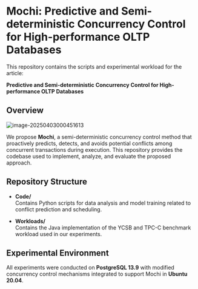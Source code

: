 # Mochi: Predictive and Semi-deterministic Concurrency Control for High-performance OLTP Databases

This repository contains the scripts and experimental workload for the article:

**Predictive and Semi-deterministic Concurrency Control for High-performance OLTP Databases**

## Overview

![image-20250403000451613](https://my-typora-image-host.oss-cn-hangzhou.aliyuncs.com//img/image-20250403000451613.png) 

We propose **Mochi**, a semi-deterministic concurrency control method that proactively predicts, detects, and avoids potential conflicts among concurrent transactions during execution. This repository provides the codebase used to implement, analyze, and evaluate the proposed approach. 

## Repository Structure

- **Code/**  
  Contains Python scripts for data analysis and model training related to conflict prediction and scheduling.
  
- **Workloads/**  
  Contains the Java implementation of the YCSB and TPC-C benchmark workload used in our experiments.

## Experimental Environment

All experiments were conducted on **PostgreSQL 13.9** with modified concurrency control mechanisms integrated to support Mochi in **Ubuntu 20.04**. 

